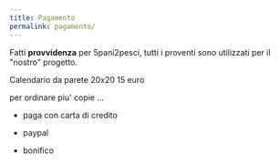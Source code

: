 ```yaml
---
title: Pagamento
permalink: pagamento/
---
```


Fatti **provvidenza** per 5pani2pesci, tutti i proventi sono utilizzati per il "nostro" progetto.

Calendario da parete 20x20
15 euro

per ordinare piu' copie ...

- paga con carta di credito
- paypal

- bonifico